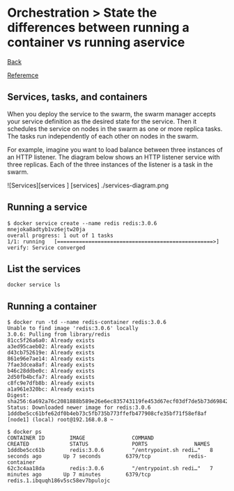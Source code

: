 # Orchestration > State ​​the ​​differences ​​between​​ running ​​a ​​container​​ vs ​​running ​​a ​​service

[Back](./ReadMe.md)

[Referemce](https://docs.docker.com/engine/swarm/how-swarm-mode-works/services/#services-tasks-and-containers)

## Services, tasks, and containers

When you deploy the service to the swarm, the swarm manager accepts your service definition as the desired state for the service. 
Then it schedules the service on nodes in the swarm as one or more replica tasks. 
The tasks run independently of each other on nodes in the swarm.

For example, imagine you want to load balance between three instances of an HTTP listener. 
The diagram below shows an HTTP listener service with three replicas. Each of the three instances of the listener is a task in the swarm.

![Services][services
]
[services] ./services-diagram.png

## Running a service
```
$ docker service create --name redis redis:3.0.6
mnejoka8adtyb1vz6ejtw20ja
overall progress: 1 out of 1 tasks
1/1: running   [==================================================>]
verify: Service converged
```

## List the services
```
docker service ls
```

## Running a container
```
$ docker run -td --name redis-container redis:3.0.6
Unable to find image 'redis:3.0.6' locally
3.0.6: Pulling from library/redis
81cc5f26a6a0: Already exists
a3ed95caeb02: Already exists
d43cb752619e: Already exists
861e96e7ae14: Already exists
7fae3dcea8af: Already exists
b46c28ddbe0c: Already exists
2d50fb4bcfa7: Already exists
c8fc9e7dfb8b: Already exists
a1a961e320bc: Already exists
Digest: sha256:6a692a76c2081888b589e26e6ec835743119fe453d67ecf03df7de5b73d69842
Status: Downloaded newer image for redis:3.0.6
1dddbe5cc61bfe62df0b4eb73c5fb735b773ffefb477908cfe35bf71f58ef8af
[node1] (local) root@192.168.0.8 ~

$ docker ps
CONTAINER ID        IMAGE               COMMAND                  CREATED             STATUS              PORTS               NAMES
1dddbe5cc61b        redis:3.0.6         "/entrypoint.sh redi…"   8 seconds ago       Up 7 seconds        6379/tcp            redis-container
62c3c4aa18da        redis:3.0.6         "/entrypoint.sh redi…"   7 minutes ago       Up 7 minutes        6379/tcp            redis.1.ibquqh186v5sc58ev7bpulojc
```
